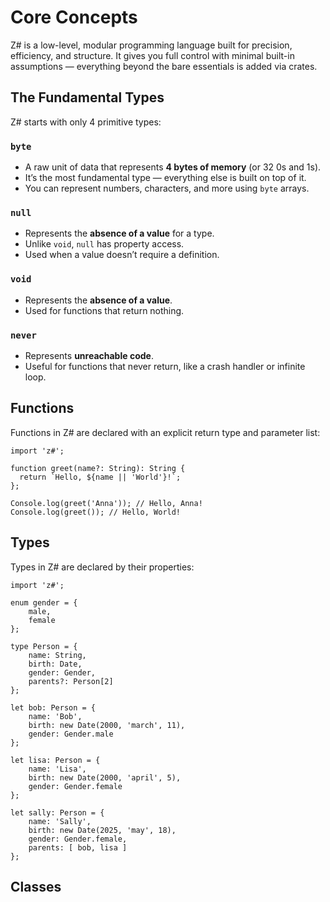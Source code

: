 # Core Concepts

Z# is a low-level, modular programming language built for precision, efficiency, and structure. It gives you full control with minimal built-in assumptions — everything beyond the bare essentials is added via crates.

## The Fundamental Types

Z# starts with only 4 primitive types:

### `byte`

- A raw unit of data that represents **4 bytes of memory** (or 32 0s and 1s).
- It’s the most fundamental type — everything else is built on top of it.
- You can represent numbers, characters, and more using `byte` arrays.

### `null`

- Represents the **absence of a value** for a type.
- Unlike `void`, `null` has property access. 
- Used when a value doesn’t require a definition.

### `void`

- Represents the **absence of a value**.
- Used for functions that return nothing.

### `never`

- Represents **unreachable code**.
- Useful for functions that never return, like a crash handler or infinite loop.

## Functions

Functions in Z# are declared with an explicit return type and parameter list:

```zsharp
import 'z#';

function greet(name?: String): String {
  return `Hello, ${name || 'World'}!`;
};

Console.log(greet('Anna')); // Hello, Anna!
Console.log(greet()); // Hello, World! 
```

## Types

Types in Z# are declared by their properties:

```zsharp
import 'z#';

enum gender = {
    male,
    female
};

type Person = {
    name: String,
    birth: Date,
    gender: Gender,
    parents?: Person[2]
};

let bob: Person = {
    name: 'Bob',
    birth: new Date(2000, 'march', 11),
    gender: Gender.male
};

let lisa: Person = {
    name: 'Lisa',
    birth: new Date(2000, 'april', 5),
    gender: Gender.female
};

let sally: Person = {
    name: 'Sally',
    birth: new Date(2025, 'may', 18),
    gender: Gender.female,
    parents: [ bob, lisa ]
};
```

## Classes

